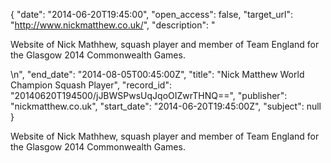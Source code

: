 {
  "date": "2014-06-20T19:45:00", 
  "open_access": false, 
  "target_url": "http://www.nickmatthew.co.uk/", 
  "description": "<p>Website of Nick Mathhew, squash player and member of Team England for the Glasgow 2014 Commonwealth Games.</p>\n", 
  "end_date": "2014-08-05T00:45:00Z", 
  "title": "Nick Matthew World Champion Squash Player", 
  "record_id": "20140620T194500/jJBWSPwsUqJqoOIZwrTHNQ==", 
  "publisher": "nickmatthew.co.uk", 
  "start_date": "2014-06-20T19:45:00Z", 
  "subject": null
}

<p>Website of Nick Mathhew, squash player and member of Team England for the Glasgow 2014 Commonwealth Games.</p>
